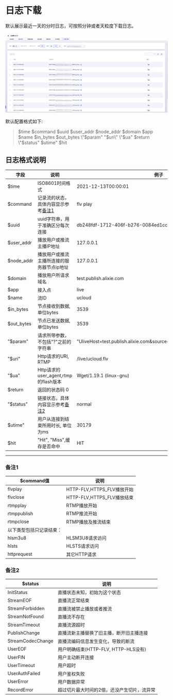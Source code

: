 # 日志下载

默认展示最近一天的分时日志，可按照分钟或者天粒度下载日志。

![日志下载](../images/2021-日志下载.png)

默认配置格式如下:

  > $time    $command      $uuid    $user_addr     $node_addr      $domain    $app      $name     $in_bytes     $out_bytes     \"$param\"     \"$uri\"      \"$ua\"    $return    \"$status\"    $utime"     $hit 

## 日志格式说明

|字段|	说明	|例子|
|---|---|---|
|$time	|ISO8601时间格式	|2021-12-13T00:00:01|
|$command	|记录流的状态，具体内容显示参考[备注1](../ulive/DOING/logs.md#备注1)	|flv play|
|$uuid	|uuid字符串，用于准确区分每次连接	|db248fdf-1712-406f-b276-0084ed1cc2f7|
|$user_addr	|播放用户或推流主播IP地址	|127.0.0.1|
|$node_addr	|播放用户或推流主播所连接的服务器节点ip地址	|127.0.0.1|
|$domain	|播放用户所请求域名	|test.publish.alixie.com|
|$app	|接入点	|live|
|$name	|流ID	|ucloud|
|$in_bytes	|节点接收到数据,单位bytes	|3539|
|$out_bytes	|节点已发送数据,单位bytes	|3539|
|\"$param\"	|请求所带参数，不包括"?"之前的字符串	|"UliveHost=test.publish.alixie.com&source=transcode_codec&no_resume=1"|
|\"$uri\"	|Http请求的URI, RTMP	|/live/ucloud.flv|
|\"$ua\"	|Http请求的user_agent,rtmp的flash版本	|Wget/1.19.1 (linux-gnu)|
|$return	|返回的状态码	0
|\"$status\"	|链接状态，具体内容显示参考[备注2](../ulive/DOING/logs.md#备注2)	|normal|
|$utime"	|用户从连接到结束所用时长, 单位为ms	|30179|
|$hit	|"Hit", "Miss",缓存是否命中	|HIT|

----------------------
### 备注1

|$command值|说明|
|----|----|
|flvplay	|HTTP-FLV,HTTPS_FLV播放开始|
|flvclose	|HTTP-FLV,HTTPS_FLV播放结束|
|rtmpplay	|RTMP播放开始|
|rtmppublish	|RTMP推流开始|
|rtmpclose	|RTMP播放及推流结束|
|以下类型包括只记录结束：	|
|hlsm3u8	|HLSM3U8请求访问|
|hlsts	|HLSTS请求访问|
|httprequest	|其它HTTP请求|

### 备注2

| $status | 说明  |
|--------|-------|
|InitStatus              |直播状态未知，初始为这个状态|
|StreamEOF               |直播流正常结束|
|StreamForbidden         |直播流被禁止播放或者推流|
|StreamNotFound          |直播流不存在|
|StreamTimeout           |直播流源超时|
|PublishChange           |直播流新主播替换了旧主播，断开旧主播连接|
|StreamCodecChange       |直播流编码信息发生变化，导致的断流|
|UserEOF                 |用户明确结束(HTTP-FLV, HTTP-HLS没有)|
|UserFIN                 |用户主动断开连接|
|UserTimeout             |用户超时|
|UserAuthFailed          |用户鉴权失败|
|UserError               |用户数据异常|
|RecordError             |超过切片最大时间的2倍，还没产生切片，流异常|

